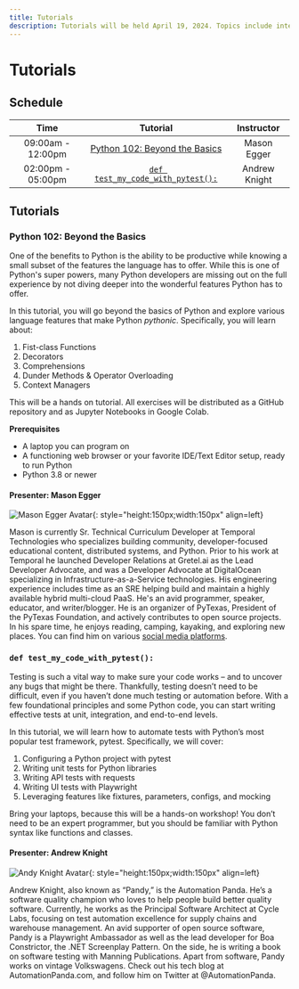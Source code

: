 ```yaml
---
title: Tutorials
description: Tutorials will be held April 19, 2024. Topics include intermediate Python and testing with pytest.
---
```

# Tutorials

## Schedule

| Time | Tutorial | Instructor |
| :---:| :------: | :--------: |
| 09:00am - 12:00pm | [Python 102: Beyond the Basics](#python-102-beyond-the-basics) | Mason Egger
| 02:00pm - 05:00pm | [`def test_my_code_with_pytest():`](#def-test_my_code_with_pytest) | Andrew Knight

## Tutorials

### Python 102: Beyond the Basics

One of the benefits to Python is the ability to be productive while knowing a 
small subset of the features the language has to offer. While this is one of Python's
super powers, many Python developers are missing out on the full experience by not
diving deeper into the wonderful features Python has to offer. 

In this tutorial, you will go beyond the basics of Python and explore various language
features that make Python _pythonic_. Specifically, you will learn about:

1. Fist-class Functions
1. Decorators
1. Comprehensions
1. Dunder Methods & Operator Overloading
1. Context Managers

This will be a hands on tutorial. All exercises will be distributed as a GitHub
repository and as Jupyter Notebooks in Google Colab. 

**Prerequisites**

* A laptop you can program on
* A functioning web browser or your favorite IDE/Text Editor setup, ready to run
Python
* Python 3.8 or newer

#### Presenter: Mason Egger

![Mason Egger Avatar](https://github.com/masonegger.png){: style="height:150px;width:150px" align=left}

Mason is currently Sr. Technical Curriculum Developer at Temporal Technologies who specializes building community, developer-focused educational content, distributed systems, and Python. Prior to his work at Temporal he launched Developer Relations at Gretel.ai as the Lead Developer Advocate, and was a Developer Advocate at DigitalOcean specializing in Infrastructure-as-a-Service technologies. His engineering experience includes time as an SRE helping build and maintain a highly available hybrid multi-cloud PaaS. He's an avid programmer, speaker, educator, and writer/blogger. He is an organizer of PyTexas, President of the PyTexas Foundation, and actively contributes to open source projects. In his spare time, he enjoys reading, camping, kayaking, and exploring new places. You can find him on various [social media platforms](https://mason.dev/links).

### `def test_my_code_with_pytest():`

Testing is such a vital way to make sure your code works – and to uncover any 
bugs that might be there. Thankfully, testing doesn’t need to be difficult, even 
if you haven’t done much testing or automation before. With a few foundational 
principles and some Python code, you can start writing effective tests at unit, 
integration, and end-to-end levels.

In this tutorial, we will learn how to automate tests with Python’s most popular 
test framework, pytest. Specifically, we will cover:

1. Configuring a Python project with pytest
2. Writing unit tests for Python libraries
3. Writing API tests with requests
4. Writing UI tests with Playwright
5. Leveraging features like fixtures, parameters, configs, and mocking

Bring your laptops, because this will be a hands-on workshop! You don’t need to 
be an expert programmer, but you should be familiar with Python syntax like 
functions and classes.

#### Presenter: Andrew Knight

![Andy Knight Avatar](https://github.com/AndyLPK247.png){: style="height:150px;width:150px" align=left}

Andrew Knight, also known as “Pandy,” is the Automation Panda. He’s a software quality champion who loves to help people build better quality software. Currently, he works as the Principal Software Architect at Cycle Labs, focusing on test automation excellence for supply chains and warehouse management. An avid supporter of open source software, Pandy is a Playwright Ambassador as well as the lead developer for Boa Constrictor, the .NET Screenplay Pattern. On the side, he is writing a book on software testing with Manning Publications. Apart from software, Pandy works on vintage Volkswagens. Check out his tech blog at AutomationPanda.com, and follow him on Twitter at @AutomationPanda.
